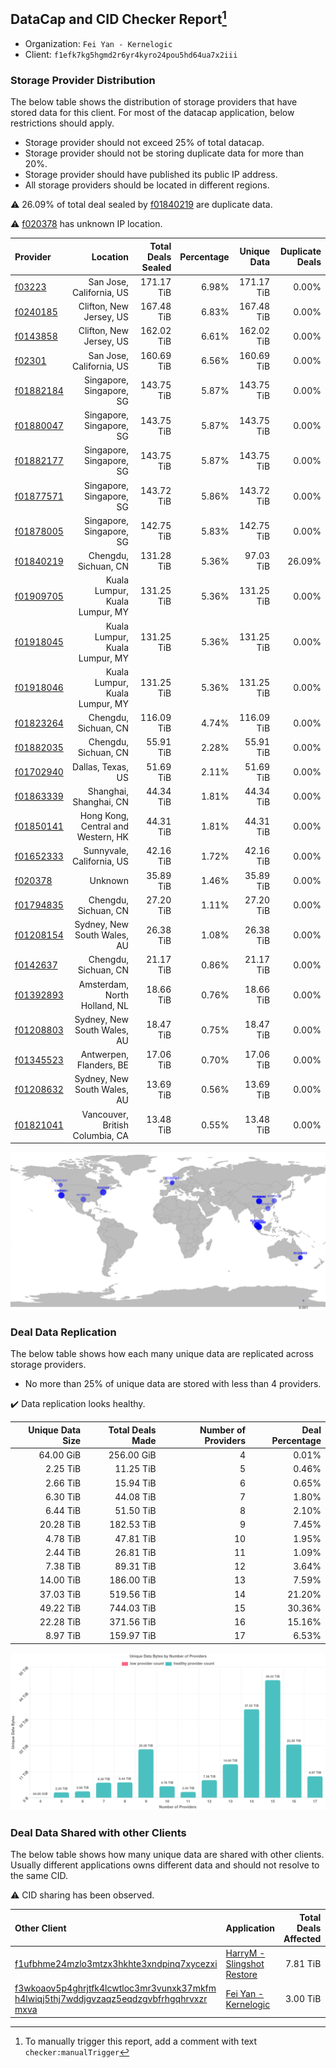 ## DataCap and CID Checker Report[^1]
 - Organization: `Fei Yan - Kernelogic`
 - Client: `f1efk7kg5hgmd2r6yr4kyro24pou5hd64ua7x2iii`
### Storage Provider Distribution
The below table shows the distribution of storage providers that have stored data for this client.
For most of the datacap application, below restrictions should apply.
 - Storage provider should not exceed 25% of total datacap.
 - Storage provider should not be storing duplicate data for more than 20%.
 - Storage provider should have published its public IP address.
 - All storage providers should be located in different regions.

⚠️ 26.09% of total deal sealed by [f01840219](https://filfox.info/en/address/f01840219) are duplicate data.

⚠️ [f020378](https://filfox.info/en/address/f020378) has unknown IP location.

| Provider                                              |                           Location | Total Deals Sealed | Percentage | Unique Data | Duplicate Deals |
| :---------------------------------------------------- | ---------------------------------: | -----------------: | ---------: | ----------: | --------------: |
| [f03223](https://filfox.info/en/address/f03223)       |           San Jose, California, US |         171.17 TiB |      6.98% |  171.17 TiB |           0.00% |
| [f0240185](https://filfox.info/en/address/f0240185)   |            Clifton, New Jersey, US |         167.48 TiB |      6.83% |  167.48 TiB |           0.00% |
| [f0143858](https://filfox.info/en/address/f0143858)   |            Clifton, New Jersey, US |         162.02 TiB |      6.61% |  162.02 TiB |           0.00% |
| [f02301](https://filfox.info/en/address/f02301)       |           San Jose, California, US |         160.69 TiB |      6.56% |  160.69 TiB |           0.00% |
| [f01882184](https://filfox.info/en/address/f01882184) |           Singapore, Singapore, SG |         143.75 TiB |      5.87% |  143.75 TiB |           0.00% |
| [f01880047](https://filfox.info/en/address/f01880047) |           Singapore, Singapore, SG |         143.75 TiB |      5.87% |  143.75 TiB |           0.00% |
| [f01882177](https://filfox.info/en/address/f01882177) |           Singapore, Singapore, SG |         143.75 TiB |      5.87% |  143.75 TiB |           0.00% |
| [f01877571](https://filfox.info/en/address/f01877571) |           Singapore, Singapore, SG |         143.72 TiB |      5.86% |  143.72 TiB |           0.00% |
| [f01878005](https://filfox.info/en/address/f01878005) |           Singapore, Singapore, SG |         142.75 TiB |      5.83% |  142.75 TiB |           0.00% |
| [f01840219](https://filfox.info/en/address/f01840219) |               Chengdu, Sichuan, CN |         131.28 TiB |      5.36% |   97.03 TiB |          26.09% |
| [f01909705](https://filfox.info/en/address/f01909705) |     Kuala Lumpur, Kuala Lumpur, MY |         131.25 TiB |      5.36% |  131.25 TiB |           0.00% |
| [f01918045](https://filfox.info/en/address/f01918045) |     Kuala Lumpur, Kuala Lumpur, MY |         131.25 TiB |      5.36% |  131.25 TiB |           0.00% |
| [f01918046](https://filfox.info/en/address/f01918046) |     Kuala Lumpur, Kuala Lumpur, MY |         131.25 TiB |      5.36% |  131.25 TiB |           0.00% |
| [f01823264](https://filfox.info/en/address/f01823264) |               Chengdu, Sichuan, CN |         116.09 TiB |      4.74% |  116.09 TiB |           0.00% |
| [f01882035](https://filfox.info/en/address/f01882035) |               Chengdu, Sichuan, CN |          55.91 TiB |      2.28% |   55.91 TiB |           0.00% |
| [f01702940](https://filfox.info/en/address/f01702940) |                  Dallas, Texas, US |          51.69 TiB |      2.11% |   51.69 TiB |           0.00% |
| [f01863339](https://filfox.info/en/address/f01863339) |             Shanghai, Shanghai, CN |          44.34 TiB |      1.81% |   44.34 TiB |           0.00% |
| [f01850141](https://filfox.info/en/address/f01850141) | Hong Kong, Central and Western, HK |          44.31 TiB |      1.81% |   44.31 TiB |           0.00% |
| [f01652333](https://filfox.info/en/address/f01652333) |          Sunnyvale, California, US |          42.16 TiB |      1.72% |   42.16 TiB |           0.00% |
| [f020378](https://filfox.info/en/address/f020378)     |                            Unknown |          35.89 TiB |      1.46% |   35.89 TiB |           0.00% |
| [f01794835](https://filfox.info/en/address/f01794835) |               Chengdu, Sichuan, CN |          27.20 TiB |      1.11% |   27.20 TiB |           0.00% |
| [f01208154](https://filfox.info/en/address/f01208154) |        Sydney, New South Wales, AU |          26.38 TiB |      1.08% |   26.38 TiB |           0.00% |
| [f0142637](https://filfox.info/en/address/f0142637)   |               Chengdu, Sichuan, CN |          21.17 TiB |      0.86% |   21.17 TiB |           0.00% |
| [f01392893](https://filfox.info/en/address/f01392893) |       Amsterdam, North Holland, NL |          18.66 TiB |      0.76% |   18.66 TiB |           0.00% |
| [f01208803](https://filfox.info/en/address/f01208803) |        Sydney, New South Wales, AU |          18.47 TiB |      0.75% |   18.47 TiB |           0.00% |
| [f01345523](https://filfox.info/en/address/f01345523) |            Antwerpen, Flanders, BE |          17.06 TiB |      0.70% |   17.06 TiB |           0.00% |
| [f01208632](https://filfox.info/en/address/f01208632) |        Sydney, New South Wales, AU |          13.69 TiB |      0.56% |   13.69 TiB |           0.00% |
| [f01821041](https://filfox.info/en/address/f01821041) |    Vancouver, British Columbia, CA |          13.48 TiB |      0.55% |   13.48 TiB |           0.00% |

![Provider Distribution](https://raw.githubusercontent.com/data-preservation-programs/filplus-checker-assets/main/filecoin-project/filecoin-plus-large-datasets/issues/298/1671009580454.png)
### Deal Data Replication
The below table shows how each many unique data are replicated across storage providers.
- No more than 25% of unique data are stored with less than 4 providers.

✔️ Data replication looks healthy.

| Unique Data Size | Total Deals Made | Number of Providers | Deal Percentage |
| ---------------: | ---------------: | ------------------: | --------------: |
|        64.00 GiB |       256.00 GiB |                   4 |           0.01% |
|         2.25 TiB |        11.25 TiB |                   5 |           0.46% |
|         2.66 TiB |        15.94 TiB |                   6 |           0.65% |
|         6.30 TiB |        44.08 TiB |                   7 |           1.80% |
|         6.44 TiB |        51.50 TiB |                   8 |           2.10% |
|        20.28 TiB |       182.53 TiB |                   9 |           7.45% |
|         4.78 TiB |        47.81 TiB |                  10 |           1.95% |
|         2.44 TiB |        26.81 TiB |                  11 |           1.09% |
|         7.38 TiB |        89.31 TiB |                  12 |           3.64% |
|        14.00 TiB |       186.00 TiB |                  13 |           7.59% |
|        37.03 TiB |       519.56 TiB |                  14 |          21.20% |
|        49.22 TiB |       744.03 TiB |                  15 |          30.36% |
|        22.28 TiB |       371.56 TiB |                  16 |          15.16% |
|         8.97 TiB |       159.97 TiB |                  17 |           6.53% |

![Replication Distribution](https://raw.githubusercontent.com/data-preservation-programs/filplus-checker-assets/main/filecoin-project/filecoin-plus-large-datasets/issues/298/1671009581361.png)
### Deal Data Shared with other Clients
The below table shows how many unique data are shared with other clients.
Usually different applications owns different data and should not resolve to the same CID.

⚠️ CID sharing has been observed.

| Other Client                                                                                                                                                                                                              | Application                                                                                                | Total Deals Affected | Unique CIDs |  Verifier |
| :------------------------------------------------------------------------------------------------------------------------------------------------------------------------------------------------------------------------ | :--------------------------------------------------------------------------------------------------------- | -------------------: | ----------: | --------: |
| [f1ufbhme24mzlo3mtzx3hkhte3xndpinq7xycezxi](https://filfox.info/en/address/f1ufbhme24mzlo3mtzx3hkhte3xndpinq7xycezxi)                                                                                                     | [HarryM \- Slingshot Restore](https://github.com/filecoin-project/filecoin-plus-large-datasets/issues/172) |             7.81 TiB |         125 | LDN # 172 |
| [f3wkoaov5p4ghrjtfk4lcwtloc3mr3vunxk37mkfm<br/>h4lwiqj5thj7wddjgvzaqz5eqdzgvbfrhgqhrvxzr<br/>mxva](https://filfox.info/en/address/f3wkoaov5p4ghrjtfk4lcwtloc3mr3vunxk37mkfmh4lwiqj5thj7wddjgvzaqz5eqdzgvbfrhgqhrvxzrmxva) | [Fei Yan \- Kernelogic](https://github.com/filecoin-project/filecoin-plus-large-datasets/issues/60)        |             3.00 TiB |          96 |  LDN # 60 |

[^1]: To manually trigger this report, add a comment with text `checker:manualTrigger`
